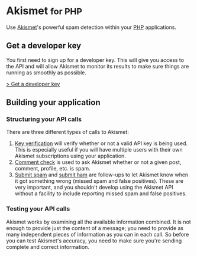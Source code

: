 # Akismet <small>for PHP</small>
Use [Akismet](https://akismet.com)'s powerful spam detection within your [PHP](https://secure.php.net) applications.

## Get a developer key
You first need to sign up for a developer key. This will give you access to the API and will allow Akismet to monitor its results to make sure things are running as smoothly as possible.

[> Get a developer key](https://akismet.com/signup/?connect=yes&plan=developer)

## Building your application

### Structuring your API calls
There are three different types of calls to Akismet:

1. [Key verification](features/key-verification.md) will verify whether or not a valid API key is being used. This is especially useful if you will have multiple users with their own Akismet subscriptions using your application.
2. [Comment check](features/comment-check.md) is used to ask Akismet whether or not a given post, comment, profile, etc. is spam.
3. [Submit spam](features/submit-spam.md) and [submit ham](features/submit-ham.md) are follow-ups to let Akismet know when it got something wrong (missed spam and false positives). These are very important, and you shouldn't develop using the Akismet API without a facility to include reporting missed spam and false positives.

### Testing your API calls
Akismet works by examining all the available information combined. It is not enough to provide just the content of a message; you need to provide as many independent pieces of information as you can in each call. So before you can test Akismet's accuracy, you need to make sure you're sending complete and correct information.
